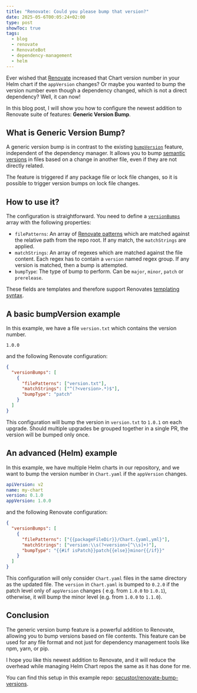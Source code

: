 ```yaml
---
title: "Renovate: Could you please bump that version?"
date: 2025-05-6T00:05:24+02:00
type: post
showToc: true
tags:
  - blog
  - renovate
  - RenovateBot
  - dependency-management
  - helm
---
```


Ever wished that [Renovate](https://github.com/renovatebot/renovate) increased that Chart version number in your Helm chart if the `appVersion` changes?
Or maybe you wanted to bump the version number even though a dependency changed, which is not a direct dependency?
Well, it can now!

<!--more-->

In this blog post, I will show you how to configure the newest addition to Renovate suite of features: **Generic Version Bump**.

## What is Generic Version Bump?

A generic version bump is in contrast to the existing [`bumpVersion`](https://docs.renovatebot.com/configuration-options/#bumpversion) feature, independent of the dependency manager.
It allows you to bump [semantic versions](https://semver.org/) in files based on a change in another file, even if they are not directly related.

The feature is triggered if any package file or lock file changes, so it is possible to trigger version bumps on lock file changes.

## How to use it?

The configuration is straightforward. You need to define a [`versionBumps`](https://docs.renovatebot.com/configuration-options/#bumpversions) array with the following properties:

- `filePatterns`: An array of [Renovate patterns](https://docs.renovatebot.com/string-pattern-matching/) which are matched against the relative path from the repo root. If any match, the `matchStrings` are applied.
- `matchStrings`: An array of regexes which are matched against the file content. Each regex has to contain a `version` named regex group. If any version is matched, then a bump is attempted.
- `bumpType`: The type of bump to perform. Can be `major`, `minor`, `patch` or `prerelease`.

These fields are templates and therefore support Renovates [templating syntax](https://docs.renovatebot.com/templates/).

## A basic bumpVersion example

In this example, we have a file `version.txt` which contains the version number.

```text title="version.txt"
1.0.0
```

and the following Renovate configuration:

```json title="A very simple bumpVersion example"
{
  "versionBumps": [
    {
      "filePatterns": ["version.txt"],
      "matchStrings": ["^(?<version>.*)$"],
      "bumpType": "patch"
    }
  ]
}
```

This configuration will bump the version in `version.txt` to `1.0.1` on each upgrade.
Should multiple upgrades be grouped together in a single PR, the version will be bumped only once.

## An advanced (Helm) example

In this example, we have multiple Helm charts in our repository, and we want to bump the version number in `Chart.yaml` if the `appVersion` changes.

```yaml title="Chart.yaml"
apiVersion: v2
name: my-chart
version: 0.1.0
appVersion: 1.0.0
```

and the following Renovate configuration:

```json title="An advanced Helm example"
{
  "versionBumps": [
    {
      "filePatterns": ["{{packageFileDir}}/Chart.{yaml,yml}"],
      "matchStrings": ["version:\\s(?<version>[^\\s]+)"],
      "bumpType": "{{#if isPatch}}patch{{else}}minor{{/if}}"
    }
  ]
}
```

This configuration will only consider `Chart.yaml` files in the same directory as the updated file.
The `version` in `Chart.yaml` is bumped to `0.2.0` if the patch level only of `appVersion` changes
( e.g. from `1.0.0` to `1.0.1`), otherwise, it will bump the minor level (e.g. from `1.0.0` to `1.1.0`).

## Conclusion

The generic version bump feature is a powerful addition to Renovate, allowing you to bump versions based on file contents.
This feature can be used for any file format and not just for dependency management tools like npm, yarn, or pip.

I hope you like this newest addition to Renovate, and it will reduce the overhead while managing Helm Chart repos the same as it has done for me.

You can find this setup in this example repo: [secustor/renovate-bump-versions](https://github.com/secustor/renovate-bump-versions).
